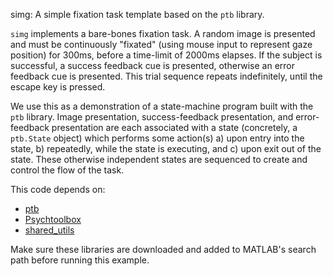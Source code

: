 simg: A simple fixation task template based on the `ptb` library.

`simg` implements a bare-bones fixation task. A random image is presented and must be continuously "fixated" (using mouse input to represent gaze position) for 300ms, before a time-limit of 2000ms elapses. If the subject is successful, a success feedback cue is presented, otherwise an error feedback cue is presented. This trial sequence repeats indefinitely, until the escape key is pressed.

We use this as a demonstration of a state-machine program built with the `ptb` library. Image presentation, success-feedback presentation, and error-feedback presentation are each associated with a state (concretely, a `ptb.State` object) which performs some action(s) a) upon entry into the state, b) repeatedly, while the state is executing, and c) upon exit out of the state. These otherwise independent states are sequenced to create and control the flow of the task.

This code depends on:
* [ptb](https://github.com/nfagan/ptb)
* [Psychtoolbox](http://psychtoolbox.org)
* [shared_utils](https://github.com/nfagan/shared_utils)

Make sure these libraries are downloaded and added to MATLAB's search path before running this example.
